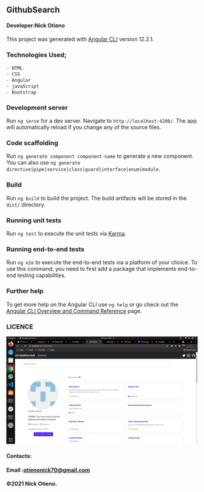 ## GithubSearch
#### Developer:Nick Otieno

This project was generated with [Angular CLI](https://github.com/angular/angular-cli) version 12.2.1.

### Technologies Used;
    - HTML
    - CSS
    - Angular
    - javaScript
    - Bootstrap

### Development server

Run `ng serve` for a dev server. Navigate to `http://localhost:4200/`. The app will automatically reload if you change any of the source files.

### Code scaffolding

Run `ng generate component component-name` to generate a new component. You can also use `ng generate directive|pipe|service|class|guard|interface|enum|module`.

### Build

Run `ng build` to build the project. The build artifacts will be stored in the `dist/` directory.

### Running unit tests

Run `ng test` to execute the unit tests via [Karma](https://karma-runner.github.io).

### Running end-to-end tests

Run `ng e2e` to execute the end-to-end tests via a platform of your choice. To use this command, you need to first add a package that implements end-to-end testing capabilities.

### Further help

To get more help on the Angular CLI use `ng help` or go check out the [Angular CLI Overview and Command Reference](https://angular.io/cli) page.


### LICENCE

<img src="src/assets/README images/image1.png">

#### Contacts:
#### Email :otienonick70@gmail.com
#### &copy;2021 Nick Otieno.